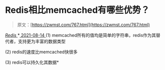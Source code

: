 <!--yml
category: 未分类
date: 0001-01-01 00:00:00
-->

# Redis相比memcached有哪些优势？

> 原文：[https://zwmst.com/767.html](https://zwmst.com/767.html)

   [ *Redis* ](https://zwmst.com/redis)*[ <time datetime="2021-08-14T08:05:58+08:00"> 2021-08-14 </time> ](https://zwmst.com/767.html)  (1) memcached所有的值均是简单的字符串，redis作为其替代者，支持更为丰富的数据类型

(2) redis的速度比memcached快很多

(3) redis可以持久化其数据*